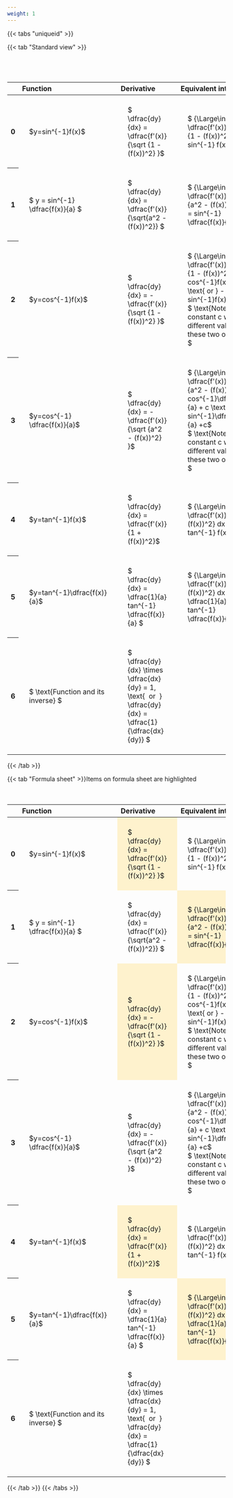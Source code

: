 ```yaml
---
weight: 1
---
```


{{< tabs "uniqueid" >}}

{{< tab "Standard view" >}}

#  
<br>
<style type="text/css">
#T_1252a th.col_heading {
  text-align: left;
  font-size: 1em;
}
#T_1252a td {
  text-align: left;
  font-size: 1em;
  padding: 1.5em;
}
#T_1252a_row0_col0, #T_1252a_row1_col0, #T_1252a_row2_col0, #T_1252a_row3_col0, #T_1252a_row4_col0, #T_1252a_row5_col0, #T_1252a_row6_col0 {
  width: 200px;
  white-space: pre-wrap;
}
#T_1252a_row0_col1, #T_1252a_row1_col1, #T_1252a_row2_col1, #T_1252a_row3_col1, #T_1252a_row4_col1, #T_1252a_row5_col1, #T_1252a_row6_col1 {
  width: 300px;
  white-space: pre-wrap;
}
#T_1252a_row0_col2, #T_1252a_row1_col2, #T_1252a_row2_col2, #T_1252a_row3_col2, #T_1252a_row4_col2, #T_1252a_row5_col2, #T_1252a_row6_col2 {
  width: 400px;
  white-space: pre-wrap;
}
#T_1252a_row0_col3, #T_1252a_row1_col3, #T_1252a_row2_col3, #T_1252a_row3_col3, #T_1252a_row4_col3, #T_1252a_row5_col3, #T_1252a_row6_col3 {
  width: 600px;
  white-space: pre-wrap;
}
</style>
<table id="T_1252a">
  <thead>
    <tr>
      <th class="blank level0" >&nbsp;</th>
      <th id="T_1252a_level0_col0" class="col_heading level0 col0" >Function</th>
      <th id="T_1252a_level0_col1" class="col_heading level0 col1" >Derivative</th>
      <th id="T_1252a_level0_col2" class="col_heading level0 col2" >Equivalent integral</th>
      <th id="T_1252a_level0_col3" class="col_heading level0 col3" >Comment</th>
    </tr>
  </thead>
  <tbody>
    <tr>
      <th id="T_1252a_level0_row0" class="row_heading level0 row0" >0</th>
      <td id="T_1252a_row0_col0" class="data row0 col0" >$y=sin^{-1}f(x)$</td>
      <td id="T_1252a_row0_col1" class="data row0 col1" >$ \dfrac{dy}{dx} = \dfrac{f'(x)} {\sqrt {1 - (f(x))^2} }$</td>
      <td id="T_1252a_row0_col2" class="data row0 col2" >$ {\Large\int} \dfrac{f'(x)} {\sqrt {1 - (f(x))^2} } dx = sin^{-1} f(x) + c$</td>
      <td id="T_1252a_row0_col3" class="data row0 col3" ></td>
    </tr>
    <tr>
      <th id="T_1252a_level0_row1" class="row_heading level0 row1" >1</th>
      <td id="T_1252a_row1_col0" class="data row1 col0" >$ y = sin^{-1} \dfrac{f(x)}{a} $</td>
      <td id="T_1252a_row1_col1" class="data row1 col1" >$ \dfrac{dy}{dx} = \dfrac{f'(x)}{\sqrt{a^2 - (f(x))^2}} $</td>
      <td id="T_1252a_row1_col2" class="data row1 col2" >$ {\Large\int} \dfrac{f'(x)} {\sqrt {a^2 - (f(x))^2} } dx = sin^{-1} \dfrac{f(x)}{a} + c$</td>
      <td id="T_1252a_row1_col3" class="data row1 col3" ></td>
    </tr>
    <tr>
      <th id="T_1252a_level0_row2" class="row_heading level0 row2" >2</th>
      <td id="T_1252a_row2_col0" class="data row2 col0" >$y=cos^{-1}f(x)$</td>
      <td id="T_1252a_row2_col1" class="data row2 col1" >$ \dfrac{dy}{dx} = - \dfrac{f'(x)} {\sqrt {1 - (f(x))^2} }$</td>
      <td id="T_1252a_row2_col2" class="data row2 col2" >$ {\Large\int} - \dfrac{f'(x)} {\sqrt {1 - (f(x))^2} }  = cos^{-1}f(x) + c \text{ or } -sin^{-1}f(x) +c$
$ \text{Note the constant c will have different values with these two options} $</td>
      <td id="T_1252a_row2_col3" class="data row2 col3" ></td>
    </tr>
    <tr>
      <th id="T_1252a_level0_row3" class="row_heading level0 row3" >3</th>
      <td id="T_1252a_row3_col0" class="data row3 col0" >$y=cos^{-1} \dfrac{f(x)}{a}$</td>
      <td id="T_1252a_row3_col1" class="data row3 col1" >$ \dfrac{dy}{dx} = - \dfrac{f'(x)} {\sqrt {a^2 - (f(x))^2} }$</td>
      <td id="T_1252a_row3_col2" class="data row3 col2" >$ {\Large\int} - \dfrac{f'(x)} {\sqrt {a^2 - (f(x))^2} }  = cos^{-1}\dfrac{f(x)}{a} + c \text{ or } -sin^{-1}\dfrac{f(x)}{a} +c$
$ \text{Note the constant c will have different values with these two options} $</td>
      <td id="T_1252a_row3_col3" class="data row3 col3" ></td>
    </tr>
    <tr>
      <th id="T_1252a_level0_row4" class="row_heading level0 row4" >4</th>
      <td id="T_1252a_row4_col0" class="data row4 col0" >$y=tan^{-1}f(x)$</td>
      <td id="T_1252a_row4_col1" class="data row4 col1" >$ \dfrac{dy}{dx} = \dfrac{f'(x)} {1 + (f(x))^2}$</td>
      <td id="T_1252a_row4_col2" class="data row4 col2" >$ {\Large\int} \dfrac{f'(x)} {1 + (f(x))^2} dx = \ tan^{-1} f(x) + c$</td>
      <td id="T_1252a_row4_col3" class="data row4 col3" ></td>
    </tr>
    <tr>
      <th id="T_1252a_level0_row5" class="row_heading level0 row5" >5</th>
      <td id="T_1252a_row5_col0" class="data row5 col0" >$y=tan^{-1}\dfrac{f(x)}{a}$</td>
      <td id="T_1252a_row5_col1" class="data row5 col1" >$ \dfrac{dy}{dx} =  \dfrac{1}{a} tan^{-1} \dfrac{f(x)}{a} $</td>
      <td id="T_1252a_row5_col2" class="data row5 col2" >$ {\Large\int} \dfrac{f'(x)} {a^2 + (f(x))^2} dx = \dfrac{1}{a} tan^{-1} \dfrac{f(x)}{a} + c$</td>
      <td id="T_1252a_row5_col3" class="data row5 col3" ></td>
    </tr>
    <tr>
      <th id="T_1252a_level0_row6" class="row_heading level0 row6" >6</th>
      <td id="T_1252a_row6_col0" class="data row6 col0" >$ \text{Function and its inverse} $</td>
      <td id="T_1252a_row6_col1" class="data row6 col1" >$ \dfrac{dy}{dx} \times \dfrac{dx}{dy} = 1, \text{  or  } \dfrac{dy}{dx} = \dfrac{1}{\dfrac{dx}{dy}} $</td>
      <td id="T_1252a_row6_col2" class="data row6 col2" ></td>
      <td id="T_1252a_row6_col3" class="data row6 col3" >Formula can be utilised to calculate otherwise hard to differentiate inverse functions</td>
    </tr>
  </tbody>
</table>
{{< /tab >}}

{{< tab "Formula sheet" >}}Items on formula sheet are highlighted
<br><br><br>
<style type="text/css">
#T_fdf00 th.col_heading {
  text-align: left;
  font-size: 1em;
}
#T_fdf00 td {
  text-align: left;
  font-size: 1em;
  padding: 1.5em;
}
#T_fdf00_row0_col0, #T_fdf00_row1_col0, #T_fdf00_row2_col0, #T_fdf00_row3_col0, #T_fdf00_row4_col0, #T_fdf00_row5_col0, #T_fdf00_row6_col0 {
  width: 200px;
  white-space: pre-wrap;
}
#T_fdf00_row0_col1, #T_fdf00_row2_col1, #T_fdf00_row4_col1 {
  width: 300px;
  background-color: rgba(255,194,10, 0.2);
  white-space: pre-wrap;
}
#T_fdf00_row0_col2, #T_fdf00_row2_col2, #T_fdf00_row3_col2, #T_fdf00_row4_col2, #T_fdf00_row6_col2 {
  width: 400px;
  white-space: pre-wrap;
}
#T_fdf00_row0_col3, #T_fdf00_row1_col3, #T_fdf00_row2_col3, #T_fdf00_row3_col3, #T_fdf00_row4_col3, #T_fdf00_row5_col3, #T_fdf00_row6_col3 {
  width: 600px;
  white-space: pre-wrap;
}
#T_fdf00_row1_col1, #T_fdf00_row3_col1, #T_fdf00_row5_col1, #T_fdf00_row6_col1 {
  width: 300px;
  white-space: pre-wrap;
}
#T_fdf00_row1_col2, #T_fdf00_row5_col2 {
  width: 400px;
  background-color: rgba(255,194,10, 0.2);
  white-space: pre-wrap;
}
</style>
<table id="T_fdf00">
  <thead>
    <tr>
      <th class="blank level0" >&nbsp;</th>
      <th id="T_fdf00_level0_col0" class="col_heading level0 col0" >Function</th>
      <th id="T_fdf00_level0_col1" class="col_heading level0 col1" >Derivative</th>
      <th id="T_fdf00_level0_col2" class="col_heading level0 col2" >Equivalent integral</th>
      <th id="T_fdf00_level0_col3" class="col_heading level0 col3" >Comment</th>
    </tr>
  </thead>
  <tbody>
    <tr>
      <th id="T_fdf00_level0_row0" class="row_heading level0 row0" >0</th>
      <td id="T_fdf00_row0_col0" class="data row0 col0" >$y=sin^{-1}f(x)$</td>
      <td id="T_fdf00_row0_col1" class="data row0 col1" >$ \dfrac{dy}{dx} = \dfrac{f'(x)} {\sqrt {1 - (f(x))^2} }$</td>
      <td id="T_fdf00_row0_col2" class="data row0 col2" >$ {\Large\int} \dfrac{f'(x)} {\sqrt {1 - (f(x))^2} } dx = sin^{-1} f(x) + c$</td>
      <td id="T_fdf00_row0_col3" class="data row0 col3" ></td>
    </tr>
    <tr>
      <th id="T_fdf00_level0_row1" class="row_heading level0 row1" >1</th>
      <td id="T_fdf00_row1_col0" class="data row1 col0" >$ y = sin^{-1} \dfrac{f(x)}{a} $</td>
      <td id="T_fdf00_row1_col1" class="data row1 col1" >$ \dfrac{dy}{dx} = \dfrac{f'(x)}{\sqrt{a^2 - (f(x))^2}} $</td>
      <td id="T_fdf00_row1_col2" class="data row1 col2" >$ {\Large\int} \dfrac{f'(x)} {\sqrt {a^2 - (f(x))^2} } dx = sin^{-1} \dfrac{f(x)}{a} + c$</td>
      <td id="T_fdf00_row1_col3" class="data row1 col3" ></td>
    </tr>
    <tr>
      <th id="T_fdf00_level0_row2" class="row_heading level0 row2" >2</th>
      <td id="T_fdf00_row2_col0" class="data row2 col0" >$y=cos^{-1}f(x)$</td>
      <td id="T_fdf00_row2_col1" class="data row2 col1" >$ \dfrac{dy}{dx} = - \dfrac{f'(x)} {\sqrt {1 - (f(x))^2} }$</td>
      <td id="T_fdf00_row2_col2" class="data row2 col2" >$ {\Large\int} - \dfrac{f'(x)} {\sqrt {1 - (f(x))^2} }  = cos^{-1}f(x) + c \text{ or } -sin^{-1}f(x) +c$
$ \text{Note the constant c will have different values with these two options} $</td>
      <td id="T_fdf00_row2_col3" class="data row2 col3" ></td>
    </tr>
    <tr>
      <th id="T_fdf00_level0_row3" class="row_heading level0 row3" >3</th>
      <td id="T_fdf00_row3_col0" class="data row3 col0" >$y=cos^{-1} \dfrac{f(x)}{a}$</td>
      <td id="T_fdf00_row3_col1" class="data row3 col1" >$ \dfrac{dy}{dx} = - \dfrac{f'(x)} {\sqrt {a^2 - (f(x))^2} }$</td>
      <td id="T_fdf00_row3_col2" class="data row3 col2" >$ {\Large\int} - \dfrac{f'(x)} {\sqrt {a^2 - (f(x))^2} }  = cos^{-1}\dfrac{f(x)}{a} + c \text{ or } -sin^{-1}\dfrac{f(x)}{a} +c$
$ \text{Note the constant c will have different values with these two options} $</td>
      <td id="T_fdf00_row3_col3" class="data row3 col3" ></td>
    </tr>
    <tr>
      <th id="T_fdf00_level0_row4" class="row_heading level0 row4" >4</th>
      <td id="T_fdf00_row4_col0" class="data row4 col0" >$y=tan^{-1}f(x)$</td>
      <td id="T_fdf00_row4_col1" class="data row4 col1" >$ \dfrac{dy}{dx} = \dfrac{f'(x)} {1 + (f(x))^2}$</td>
      <td id="T_fdf00_row4_col2" class="data row4 col2" >$ {\Large\int} \dfrac{f'(x)} {1 + (f(x))^2} dx = \ tan^{-1} f(x) + c$</td>
      <td id="T_fdf00_row4_col3" class="data row4 col3" ></td>
    </tr>
    <tr>
      <th id="T_fdf00_level0_row5" class="row_heading level0 row5" >5</th>
      <td id="T_fdf00_row5_col0" class="data row5 col0" >$y=tan^{-1}\dfrac{f(x)}{a}$</td>
      <td id="T_fdf00_row5_col1" class="data row5 col1" >$ \dfrac{dy}{dx} =  \dfrac{1}{a} tan^{-1} \dfrac{f(x)}{a} $</td>
      <td id="T_fdf00_row5_col2" class="data row5 col2" >$ {\Large\int} \dfrac{f'(x)} {a^2 + (f(x))^2} dx = \dfrac{1}{a} tan^{-1} \dfrac{f(x)}{a} + c$</td>
      <td id="T_fdf00_row5_col3" class="data row5 col3" ></td>
    </tr>
    <tr>
      <th id="T_fdf00_level0_row6" class="row_heading level0 row6" >6</th>
      <td id="T_fdf00_row6_col0" class="data row6 col0" >$ \text{Function and its inverse} $</td>
      <td id="T_fdf00_row6_col1" class="data row6 col1" >$ \dfrac{dy}{dx} \times \dfrac{dx}{dy} = 1, \text{  or  } \dfrac{dy}{dx} = \dfrac{1}{\dfrac{dx}{dy}} $</td>
      <td id="T_fdf00_row6_col2" class="data row6 col2" ></td>
      <td id="T_fdf00_row6_col3" class="data row6 col3" >Formula can be utilised to calculate otherwise hard to differentiate inverse functions</td>
    </tr>
  </tbody>
</table>
{{< /tab >}}
{{< /tabs >}}